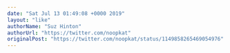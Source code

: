 ```yaml
---
date: "Sat Jul 13 01:49:08 +0000 2019"
layout: "like"
authorName: "Suz Hinton"
authorUrl: "https://twitter.com/noopkat"
originalPost: "https://twitter.com/noopkat/status/1149858265469054976"
---
```

